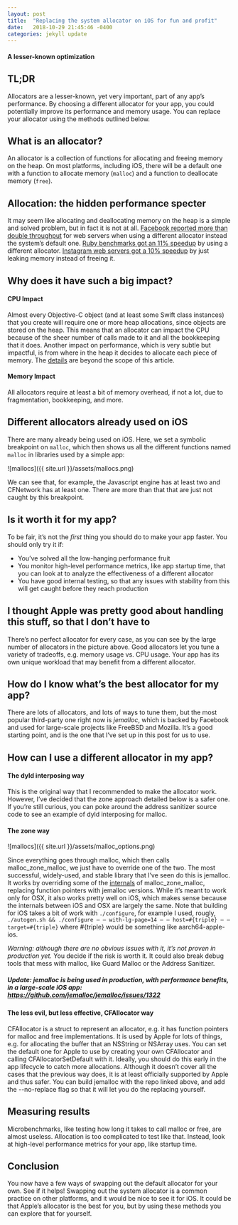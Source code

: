 ```yaml
---
layout: post
title:  "Replacing the system allocator on iOS for fun and profit"
date:   2018-10-29 21:45:46 -0400
categories: jekyll update
---
```


#### A lesser-known optimization

## TL;DR

Allocators are a lesser-known, yet very important, part of any app’s performance. By choosing a different allocator for your app, you could potentially improve its performance and memory usage. You can replace your allocator using the methods outlined below.

## What is an allocator?

An allocator is a collection of functions for allocating and freeing memory on the heap. On most platforms, including iOS, there will be a default one with a function to allocate memory (`malloc`) and a function to deallocate memory (`free`).

## Allocation: the hidden performance specter

It may seem like allocating and deallocating memory on the heap is a simple and solved problem, but in fact it is not at all. [Facebook reported more than double throughput](https://www.facebook.com/notes/facebook-engineering/scalable-memory-allocation-using-jemalloc/480222803919/) for web servers when using a different allocator instead the system’s default one. [Ruby benchmarks got an 11% speedup](http://engineering.appfolio.com/appfolio-engineering/2018/2/1/benchmarking-rubys-heap-malloc-tcmalloc-jemalloc) by using a different allocator. [Instagram web servers got a 10% speedup](https://instagram-engineering.com/dismissing-python-garbage-collection-at-instagram-4dca40b29172) by just leaking memory instead of freeing it.

## Why does it have such a big impact?

#### CPU Impact

Almost every Objective-C object (and at least some Swift class instances) that you create will require one or more heap allocations, since objects are stored on the heap. This means that an allocator can impact the CPU because of the sheer number of calls made to it and all the bookkeeping that it does.
Another impact on performance, which is very subtle but impactful, is from where in the heap it decides to allocate each piece of memory. The [details](https://www.bsdcan.org/2006/papers/jemalloc.pdf) are beyond the scope of this article.

#### Memory Impact

All allocators require at least a bit of memory overhead, if not a lot, due to fragmentation, bookkeeping, and more.


## Different allocators already used on iOS

There are many already being used on iOS. Here, we set a symbolic breakpoint on `malloc`, which then shows us all the different functions named `malloc` in libraries used by a simple app:

![mallocs]({{ site.url }}/assets/mallocs.png)

We can see that, for example, the Javascript engine has at least two and CFNetwork has at least one. There are more than that that are just not caught by this breakpoint.

## Is it worth it for my app?

To be fair, it’s not the _first_ thing you should do to make your app faster. You should only try it if:

- You’ve solved all the low-hanging performance fruit
- You monitor high-level performance metrics, like app startup time, that you can look at to analyze the effectiveness of a different allocator
- You have good internal testing, so that any issues with stability from this will get caught before they reach production

## I thought Apple was pretty good about handling this stuff, so that I don’t have to

There’s no perfect allocator for every case, as you can see by the large number of allocators in the picture above. Good allocators let you tune a variety of tradeoffs, e.g. memory usage vs. CPU usage. Your app has its own unique workload that may benefit from a different allocator.

## How do I know what’s the best allocator for my app?

There are lots of allocators, and lots of ways to tune them, but the most popular third-party one right now is *jemalloc*, which is backed by Facebook and used for large-scale projects like FreeBSD and Mozilla. It’s a good starting point, and is the one that I’ve set up in this post for us to use.

## How can I use a different allocator in my app?

#### The dyld interposing way

This is the original way that I recommended to make the allocator work. However, I’ve decided that the zone approach detailed below is a safer one. If you’re still curious, you can poke around the address sanitizer source code to see an example of dyld interposing for malloc.

#### The zone way

![mallocs]({{ site.url }}/assets/malloc_options.png)

Since everything goes through malloc, which then calls malloc_zone_malloc, we just have to override one of the two. The most successful, widely-used, and stable library that I’ve seen do this is jemalloc. It works by overriding some of the [internals](https://github.com/jemalloc/jemalloc/blob/dev/src/zone.c) of malloc_zone_malloc, replacing function pointers with jemalloc versions. While it’s meant to work only for OSX, it also works pretty well on iOS, which makes sense because the internals between iOS and OSX are largely the same. Note that building for iOS takes a bit of work with `./configure`, for example I used, rougly, `./autogen.sh && ./configure — — with-lg-page=14 — — host=#{triple} — — target=#{triple}` where #{triple} would be something like aarch64-apple-ios.

*Warning: although there are no obvious issues with it, it’s not proven in production yet.* You decide if the risk is worth it. It could also break debug tools that mess with malloc, like Guard Malloc or the Address Sanitizer.

##### Update: jemalloc is being used in production, with performance benefits, in a large-scale iOS app: https://github.com/jemalloc/jemalloc/issues/1322

#### The less evil, but less effective, CFAllocator way

CFAllocator is a struct to represent an allocator, e.g. it has function pointers for malloc and free implementations. It is used by Apple for lots of things, e.g. for allocating the buffer that an NSString or NSArray uses. You can set the default one for Apple to use by creating your own CFAllocator and calling CFAllocatorSetDefault with it. Ideally, you should do this early in the app lifecycle to catch more allocations. Although it doesn’t cover all the cases that the previous way does, it is at least officially supported by Apple and thus safer. You can build jemalloc with the repo linked above, and add the --no-replace flag so that it will let you do the replacing yourself.

## Measuring results

Microbenchmarks, like testing how long it takes to call malloc or free, are almost useless. Allocation is too complicated to test like that. Instead, look at high-level performance metrics for your app, like startup time.

## Conclusion

You now have a few ways of swapping out the default allocator for your own. See if it helps! Swapping out the system allocator is a common practice on other platforms, and it would be nice to see it for iOS. It could be that Apple’s allocator is the best for you, but by using these methods you can explore that for yourself.
